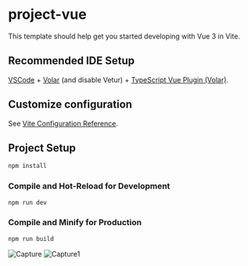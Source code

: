 # project-vue

This template should help get you started developing with Vue 3 in Vite.

## Recommended IDE Setup

[VSCode](https://code.visualstudio.com/) + [Volar](https://marketplace.visualstudio.com/items?itemName=Vue.volar) (and disable Vetur) + [TypeScript Vue Plugin (Volar)](https://marketplace.visualstudio.com/items?itemName=Vue.vscode-typescript-vue-plugin).

## Customize configuration

See [Vite Configuration Reference](https://vitejs.dev/config/).

## Project Setup

```sh
npm install
```

### Compile and Hot-Reload for Development

```sh
npm run dev
```

### Compile and Minify for Production

```sh
npm run build
```

![Capture](https://user-images.githubusercontent.com/87621774/214559643-72815ad6-f717-4e84-bfcc-0a680afe70b4.JPG)
![Capture1](https://user-images.githubusercontent.com/87621774/214559676-e1fa1182-c34f-463b-be1c-ae16a942b7ee.JPG)
